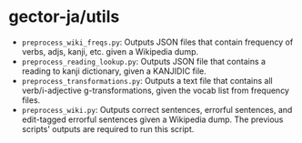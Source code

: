 # gector-ja/utils
- `preprocess_wiki_freqs.py`: Outputs JSON files that contain frequency of verbs, adjs, kanji, etc. given a Wikipedia dump.
- `preprocess_reading_lookup.py`: Outputs JSON file that contains a reading to kanji dictionary, given a KANJIDIC file.
- `preprocess_transformations.py`: Outputs a text file that contains all verb/i-adjective g-transformations, given the vocab list from frequency files.
- `preprocess_wiki.py`: Outputs correct sentences, errorful sentences, and edit-tagged errorful sentences given a Wikipedia dump. The previous scripts' outputs are required to run this script.

